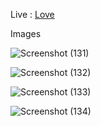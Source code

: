  Live : <a href="http://anwar-ecommerceone-javascript.anwarhossainseu.com/%28Anwar%29Ecommerce_One/">Love </a>
 
 
 Images

![Screenshot (131)](https://user-images.githubusercontent.com/48715379/132822740-7451aefe-4c9c-48fd-88f6-71ccc0758e3b.png)


![Screenshot (132)](https://user-images.githubusercontent.com/48715379/132822785-555e82a5-e020-4f66-b769-6056643c0759.png)


![Screenshot (133)](https://user-images.githubusercontent.com/48715379/132822802-6710326e-a3e1-46bd-9d44-da2a79a65f39.png)


![Screenshot (134)](https://user-images.githubusercontent.com/48715379/132822821-ffc2c3e4-46c9-486b-8687-7440b111ed85.png)
